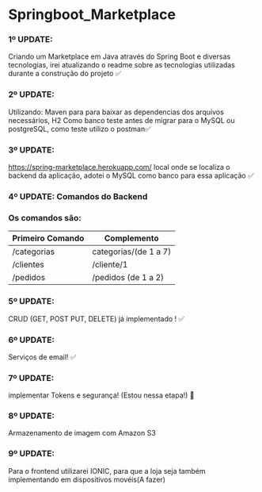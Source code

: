 # Springboot_Marketplace
### 1º UPDATE: 
Criando um Marketplace em Java através do Spring Boot e diversas tecnologias, irei atualizando o readme sobre as tecnologias utilizadas durante a construção do projeto :white_check_mark:	

### 2º UPDATE: 
Utilizando: Maven para para baixar as dependencias dos arquivos necessários, H2 Como banco teste antes de migrar para o MySQL ou postgreSQL, como teste utilizo o postman:white_check_mark:	

### 3º UPDATE: 
https://spring-marketplace.herokuapp.com/ local onde se localiza o backend da aplicação, adotei o MySQL como banco para essa aplicação :white_check_mark:	
   
### 4º UPDATE: Comandos do Backend
         
  ### Os comandos são: 

   
| Primeiro Comando    |  Complemento        |
| ------------------- | ------------------- |
|  /categorias        | categorias/(de 1 a 7)|
|  /clientes          | /cliente/1          |
|  /pedidos           | /pedidos (de 1 a 2) |
  
 ### 5º UPDATE: 
  CRUD (GET, POST PUT, DELETE) já implementado ! :white_check_mark:
   
   
 ### 6º UPDATE: 
   Serviços de email! :white_check_mark:
   
 ### 7º UPDATE: 
   implementar Tokens e segurança! (Estou nessa etapa!) :construction:
   
 ### 8º UPDATE: 
   Armazenamento de imagem com Amazon S3
   
 ### 9º UPDATE: 
   Para o frontend utilizarei IONIC, para que a loja seja também implementando em dispositivos movéis(A fazer)
   

